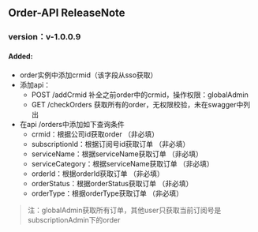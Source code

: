 ## Order-API ReleaseNote

### version：v-1.0.0.9
#### Added:
- order实例中添加crmid（该字段从sso获取）
- 添加api： 
   - POST /addCrmid 补全之前order中的crmid，操作权限：globalAdmin
   - GET /checkOrders 获取所有的order，无权限校验，未在swagger中列出
- 在api /orders中添加如下查询条件   
   - crmid：根据公司id获取order （非必填）  
   - subscriptionId：根据订阅号id获取订单 （非必填）  
   - serviceName：根据serviceName获取订单 （非必填）  
   - serviceCategory：根据serviceName获取订单 （非必填）  
   - orderId：根据orderId获取订单 （非必填）  
   - orderStatus：根据orderStatus获取订单 （非必填）  
   - orderType：根据orderType获取订单 （非必填）  
> 注：globalAdmin获取所有订单，其他user只获取当前订阅号是subscriptionAdmin下的order

